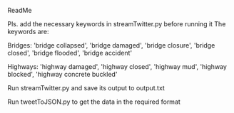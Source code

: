 ReadMe

Pls. add the necessary keywords in streamTwitter.py before running it
The keywords are:

Bridges: 'bridge collapsed', 'bridge damaged', 'bridge closure', 'bridge closed', 'bridge flooded', 'bridge accident'

Highways: 'highway damaged', 'highway closed', 'highway mud', 'highway blocked', 'highway concrete buckled'


Run streamTwitter.py and save its output to output.txt

Run tweetToJSON.py to get the data in the required format

